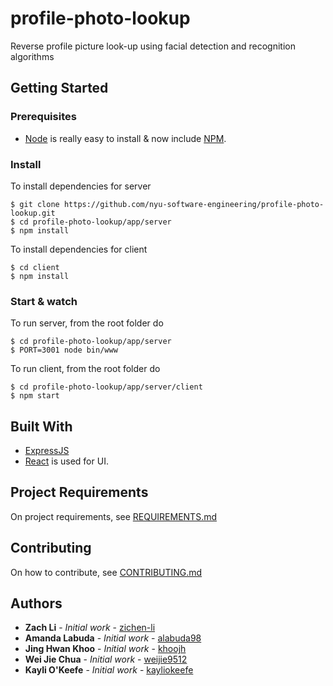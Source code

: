 # profile-photo-lookup

Reverse profile picture look-up using facial detection and recognition algorithms


## Getting Started

### Prerequisites

* [Node](http://nodejs.org/) is really easy to install & now include [NPM](https://npmjs.org/).

### Install

To install dependencies for server

    $ git clone https://github.com/nyu-software-engineering/profile-photo-lookup.git
    $ cd profile-photo-lookup/app/server
    $ npm install

To install dependencies for client

    $ cd client
    $ npm install


### Start & watch

To run server, from the root folder do

    $ cd profile-photo-lookup/app/server
    $ PORT=3001 node bin/www
    
To run client, from the root folder do

    $ cd profile-photo-lookup/app/server/client
    $ npm start
    

## Built With

* [ExpressJS](https://expressjs.com/)
* [React](http://facebook.github.io/react) is used for UI.

## Project Requirements

On project requirements, see [REQUIREMENTS.md](https://github.com/nyu-software-engineering/profile-photo-lookup/blob/master/REQUIREMENTS.md)


## Contributing

On how to contribute, see [CONTRIBUTING.md](https://github.com/nyu-software-engineering/profile-photo-lookup/blob/master/CONTRIBUTING.md)


## Authors

* **Zach Li** - *Initial work* - [zichen-li](https://github.com/zichen-li)
* **Amanda Labuda** - *Initial work* - [alabuda98](https://github.com/alabuda98)
* **Jing Hwan Khoo** - *Initial work* - [khoojh](https://github.com/khoojh)
* **Wei Jie Chua** - *Initial work* - [weijie9512](https://github.com/weijie9512)
* **Kayli O'Keefe** - *Initial work* - [kayliokeefe](https://github.com/kayliokeefe)
